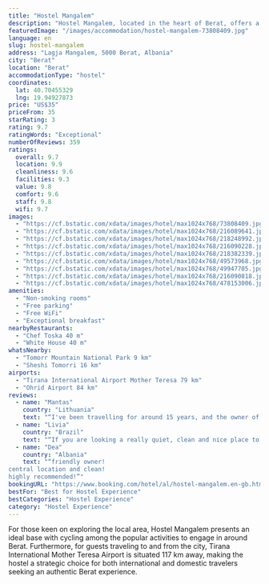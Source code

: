 ```yaml
---
title: "Hostel Mangalem"
description: "Hostel Mangalem, located in the heart of Berat, offers a unique blend of comfort and convenience with its array of amenities including a serene garden, a communal lounge, and a sun-drenched terrace."
featuredImage: "/images/accommodation/hostel-mangalem-73808409.jpg"
language: en
slug: hostel-mangalem
address: "Lagja Mangalem, 5000 Berat, Albania"
city: "Berat"
location: "Berat"
accommodationType: "hostel"
coordinates:
  lat: 40.70455329
  lng: 19.94927873
price: "US$35"
priceFrom: 35
starRating: 3
rating: 9.7
ratingWords: "Exceptional"
numberOfReviews: 359
ratings:
  overall: 9.7
  location: 9.9
  cleanliness: 9.6
  facilities: 9.3
  value: 9.8
  comfort: 9.6
  staff: 9.8
  wifi: 9.7
images:
  - "https://cf.bstatic.com/xdata/images/hotel/max1024x768/73808409.jpg?k=2ee31b11cf20494cfc16debb7860c8d108d6df8887c1c70e4647c76d9ddf9e72&o=&hp=1"
  - "https://cf.bstatic.com/xdata/images/hotel/max1024x768/216089641.jpg?k=9dc8bced0d07c2a01c8d3252545ec2952ba3b4a65e1b9e37df2c69e34488eb79&o=&hp=1"
  - "https://cf.bstatic.com/xdata/images/hotel/max1024x768/218248992.jpg?k=710b59142a32dc67e2e30c8bc551bb6704dd531f4f76f8e590ba72d57228c510&o=&hp=1"
  - "https://cf.bstatic.com/xdata/images/hotel/max1024x768/216090228.jpg?k=130fda0588647fbae5a9e11d9515a166116454e930094bee81bde062fe8142e3&o=&hp=1"
  - "https://cf.bstatic.com/xdata/images/hotel/max1024x768/218382339.jpg?k=3113c812e16df71cc25d08157cfd742527f69039d0a634966d6bb9e239c85693&o=&hp=1"
  - "https://cf.bstatic.com/xdata/images/hotel/max1024x768/49573968.jpg?k=ff346f974036a5b5aac8f9fc1edcbe02c4f38bae4afe93f49019fcb5448a9d60&o=&hp=1"
  - "https://cf.bstatic.com/xdata/images/hotel/max1024x768/49947705.jpg?k=6871945a59f85fdc754db7f6e495069f27fba4fff55c81b7019a5fa65f56a356&o=&hp=1"
  - "https://cf.bstatic.com/xdata/images/hotel/max1024x768/216090818.jpg?k=d59f455829ecb41ab47b644622edb7b4d9889a039353376f340692a6e1cdb5db&o=&hp=1"
  - "https://cf.bstatic.com/xdata/images/hotel/max1024x768/478153006.jpg?k=921a132d91ffd315057e12ac8608ef474859a5705c376f94cf05f9b5047fdd91&o=&hp=1"
amenities:
  - "Non-smoking rooms"
  - "Free parking"
  - "Free WiFi"
  - "Exceptional breakfast"
nearbyRestaurants:
  - "Chef Toska 40 m"
  - "White House 40 m"
whatsNearby:
  - "Tomorr Mountain National Park 9 km"
  - "Sheshi Tomorri 16 km"
airports:
  - "Tirana International Airport Mother Teresa 79 km"
  - "Ohrid Airport 84 km"
reviews:
  - name: "Mantas"
    country: "Lithuania"
    text: "“I've been travelling for around 15 years, and the owner of this place is the warmest person I've ever met hands down. I showed up when the property was closed and not only they still managed to accommodate me, but offered an alternative just in...”"
  - name: "Livia"
    country: "Brazil"
    text: "“If you are looking a really quiet, clean and nice place to chill, this is the place!”"
  - name: "Dea"
    country: "Albania"
    text: "“friendly owner!
central location and clean!
highly recommended!”"
bookingURL: "https://www.booking.com/hotel/al/hostel-mangalem.en-gb.html?aid=8035640"
bestFor: "Best for Hostel Experience"
bestCategories: "Hostel Experience"
category: "Hostel Experience"
---
```


For those keen on exploring the local area, Hostel Mangalem presents an ideal base with cycling among the popular activities to engage in around Berat. Furthermore, for guests traveling to and from the city, Tirana International Mother Teresa Airport is situated 117 km away, making the hostel a strategic choice for both international and domestic travelers seeking an authentic Berat experience.